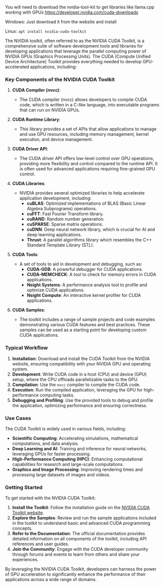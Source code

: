 You will need to download the nvidia-tool-kit to get libraries like llama.cpp working with GPUs
https://developer.nvidia.com/cuda-downloads

Windows: Just download it from the website and install

Linux:
	`apt install nvidia-cuda-toolkit`



The NVIDIA toolkit, often referred to as the NVIDIA CUDA Toolkit, is a comprehensive suite of software development tools and libraries for developing applications that leverage the parallel computing power of NVIDIA GPUs (Graphics Processing Units). The CUDA (Compute Unified Device Architecture) Toolkit provides everything needed to develop GPU-accelerated applications, including:

### Key Components of the NVIDIA CUDA Toolkit

1. **CUDA Compiler (nvcc)**:
   - The CUDA compiler (nvcc) allows developers to compile CUDA code, which is written in a C-like language, into executable programs that can run on NVIDIA GPUs.

2. **CUDA Runtime Library**:
   - This library provides a set of APIs that allow applications to manage and use GPU resources, including memory management, kernel execution, and device management.

3. **CUDA Driver API**:
   - The CUDA driver API offers low-level control over GPU operations, providing more flexibility and control compared to the runtime API. It is often used for advanced applications requiring fine-grained GPU control.

4. **CUDA Libraries**:
   - NVIDIA provides several optimized libraries to help accelerate application development, including:
     - **cuBLAS**: Optimized implementations of BLAS (Basic Linear Algebra Subprograms) operations.
     - **cuFFT**: Fast Fourier Transform library.
     - **cuRAND**: Random number generation.
     - **cuSPARSE**: Sparse matrix operations.
     - **cuDNN**: Deep neural network library, which is crucial for AI and deep learning applications.
     - **Thrust**: A parallel algorithms library which resembles the C++ Standard Template Library (STL).

5. **CUDA Tools**:
   - A set of tools to aid in development and debugging, such as:
     - **CUDA-GDB**: A powerful debugger for CUDA applications.
     - **CUDA-MEMCHECK**: A tool to check for memory errors in CUDA applications.
     - **Nsight Systems**: A performance analysis tool to profile and optimize CUDA applications.
     - **Nsight Compute**: An interactive kernel profiler for CUDA applications.

6. **CUDA Samples**:
   - The toolkit includes a range of sample projects and code examples demonstrating various CUDA features and best practices. These samples can be used as a starting point for developing custom CUDA applications.

### Typical Workflow

1. **Installation**: Download and install the CUDA Toolkit from the NVIDIA website, ensuring compatibility with your NVIDIA GPU and operating system.
2. **Development**: Write CUDA code in a host (CPU) and device (GPU) setup, where the CPU offloads parallelizable tasks to the GPU.
3. **Compilation**: Use the `nvcc` compiler to compile the CUDA code.
4. **Execution**: Run the compiled application, leveraging the GPU for high-performance computing tasks.
5. **Debugging and Profiling**: Use the provided tools to debug and profile the application, optimizing performance and ensuring correctness.

### Use Cases

The CUDA Toolkit is widely used in various fields, including:

- **Scientific Computing**: Accelerating simulations, mathematical computations, and data analysis.
- **Deep Learning and AI**: Training and inference for neural networks, leveraging GPUs for faster processing.
- **High-Performance Computing (HPC)**: Enhancing computational capabilities for research and large-scale computations.
- **Graphics and Image Processing**: Improving rendering times and processing large datasets of images and videos.

### Getting Started

To get started with the NVIDIA CUDA Toolkit:

1. **Install the Toolkit**: Follow the installation guide on the [NVIDIA CUDA Toolkit website](https://developer.nvidia.com/cuda-toolkit).
2. **Explore the Samples**: Review and run the sample applications included in the toolkit to understand basic and advanced CUDA programming concepts.
3. **Refer to the Documentation**: The official documentation provides detailed information on all components of the toolkit, including API references and user guides.
4. **Join the Community**: Engage with the CUDA developer community through forums and events to learn from others and share your experiences.

By leveraging the NVIDIA CUDA Toolkit, developers can harness the power of GPU acceleration to significantly enhance the performance of their applications across a wide range of domains.